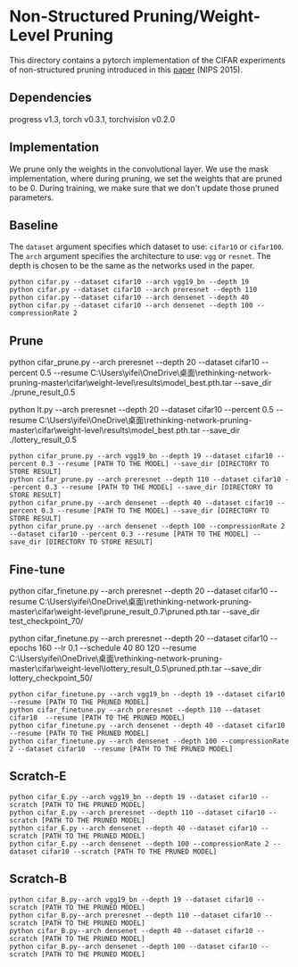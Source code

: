 # Non-Structured Pruning/Weight-Level Pruning

This directory contains a pytorch implementation of the CIFAR experiments of non-structured pruning introduced in this [paper](https://arxiv.org/abs/1506.02626) (NIPS 2015).

## Dependencies
progress v1.3, torch v0.3.1, torchvision v0.2.0

## Implementation
We prune only the weights in the convolutional layer. We use the mask implementation, where during pruning, we set the weights that are pruned to be 0. During training, we make sure that we don't update those pruned parameters.

## Baseline 

The `dataset` argument specifies which dataset to use: `cifar10` or `cifar100`. The `arch` argument specifies the architecture to use: `vgg` or `resnet`. The depth is chosen to be the same as the networks used in the paper.
```shell
python cifar.py --dataset cifar10 --arch vgg19_bn --depth 19
python cifar.py --dataset cifar10 --arch preresnet --depth 110
python cifar.py --dataset cifar10 --arch densenet --depth 40
python cifar.py --dataset cifar10 --arch densenet --depth 100 --compressionRate 2
```

## Prune
python cifar_prune.py --arch preresnet --depth 20 --dataset cifar10 --percent 0.5 --resume C:\Users\yifei\OneDrive\桌面\rethinking-network-pruning-master\cifar\weight-level\results\model_best.pth.tar --save_dir ./prune_result_0.5 

python lt.py --arch preresnet --depth 20 --dataset cifar10 --percent 0.5 --resume C:\Users\yifei\OneDrive\桌面\rethinking-network-pruning-master\cifar\weight-level\results\model_best.pth.tar --save_dir ./lottery_result_0.5 

```shell
python cifar_prune.py --arch vgg19_bn --depth 19 --dataset cifar10 --percent 0.3 --resume [PATH TO THE MODEL] --save_dir [DIRECTORY TO STORE RESULT]
python cifar_prune.py --arch preresnet --depth 110 --dataset cifar10 --percent 0.3 --resume [PATH TO THE MODEL] --save_dir [DIRECTORY TO STORE RESULT]
python cifar_prune.py --arch densenet --depth 40 --dataset cifar10 --percent 0.3 --resume [PATH TO THE MODEL] --save_dir [DIRECTORY TO STORE RESULT]
python cifar_prune.py --arch densenet --depth 100 --compressionRate 2 --dataset cifar10 --percent 0.3 --resume [PATH TO THE MODEL] --save_dir [DIRECTORY TO STORE RESULT]
```


## Fine-tune

python cifar_finetune.py --arch preresnet --depth 20 --dataset cifar10  --resume C:\Users\yifei\OneDrive\桌面\rethinking-network-pruning-master\cifar\weight-level\prune_result_0.7\pruned.pth.tar --save_dir test_checkpoint_70/

python cifar_finetune.py --arch preresnet --depth 20 --dataset cifar10 --epochs 160 --lr 0.1 --schedule 40 80 120 --resume C:\Users\yifei\OneDrive\桌面\rethinking-network-pruning-master\cifar\weight-level\lottery_result_0.5\pruned.pth.tar --save_dir lottery_checkpoint_50/

```shell
python cifar_finetune.py --arch vgg19_bn --depth 19 --dataset cifar10  --resume [PATH TO THE PRUNED MODEL]
python cifar_finetune.py --arch preresnet --depth 110 --dataset cifar10  --resume [PATH TO THE PRUNED MODEL]
python cifar_finetune.py --arch densenet --depth 40 --dataset cifar10  --resume [PATH TO THE PRUNED MODEL]
python cifar_finetune.py --arch densenet --depth 100 --compressionRate 2 --dataset cifar10  --resume [PATH TO THE PRUNED MODEL]
```

## Scratch-E
```
python cifar_E.py --arch vgg19_bn --depth 19 --dataset cifar10 --scratch [PATH TO THE PRUNED MODEL]
python cifar_E.py --arch preresnet --depth 110 --dataset cifar10 --scratch [PATH TO THE PRUNED MODEL]
python cifar_E.py --arch densenet --depth 40 --dataset cifar10 --scratch [PATH TO THE PRUNED MODEL]
python cifar_E.py --arch densenet --depth 100 --compressionRate 2 --dataset cifar10 --scratch [PATH TO THE PRUNED MODEL]
```

## Scratch-B
```
python cifar_B.py--arch vgg19_bn --depth 19 --dataset cifar10 --scratch [PATH TO THE PRUNED MODEL]
python cifar_B.py--arch preresnet --depth 110 --dataset cifar10 --scratch [PATH TO THE PRUNED MODEL]
python cifar_B.py--arch densenet --depth 40 --dataset cifar10 --scratch [PATH TO THE PRUNED MODEL]
python cifar_B.py--arch densenet --depth 100 --dataset cifar10 --scratch [PATH TO THE PRUNED MODEL]
```
 
